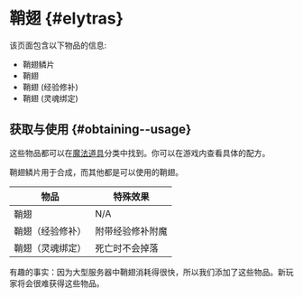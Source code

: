 # 鞘翅 {#elytras}

该页面包含以下物品的信息:

- 鞘翅鳞片
- 鞘翅
- 鞘翅 (经验修补)
- 鞘翅 (灵魂绑定)

## 获取与使用 {#obtaining--usage}

这些物品都可以在[魔法道具](/Magical-Gadgets)分类中找到。你可以在游戏内查看具体的配方。

鞘翅鳞片用于合成，而其他都是可以使用的鞘翅。

| 物品 | 特殊效果 |
| ---- | -------- |
| 鞘翅 | N/A |
| 鞘翅（经验修补）| 附带经验修补附魔 |
| 鞘翅（灵魂绑定）| 死亡时不会掉落 |

有趣的事实：因为大型服务器中鞘翅消耗得很快，所以我们添加了这些物品。新玩家将会很难获得这些物品。
